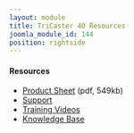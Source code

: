 ```yaml
---
layout: module
title: TriCaster 40 Resources
joomla_module_id: 144
position: rightside
---
```

<h4>Resources</h4>
<ul class="joomla-nav arrow-nav"><li><a href="/pdf/newtek-tricaster40-onesheet.pdf">Product Sheet</a> (pdf, 549kb)</li>
<li><a href="http://tc40.newtek.com/index.php/tricaster40supportpage">Support</a></li>
<li><a href="http://tc40.newtek.com/index.php/tricaster40training">Training Videos</a></li>
<li><a href="http://tc40.newtek.com/index.php/knowledgebase">Knowledge Base</a></li>
</ul>
